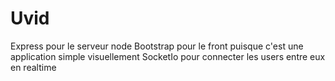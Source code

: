 # Uvid

Express pour le serveur node
Bootstrap pour le front puisque c'est une application simple visuellement
SocketIo pour connecter les users entre eux en realtime
